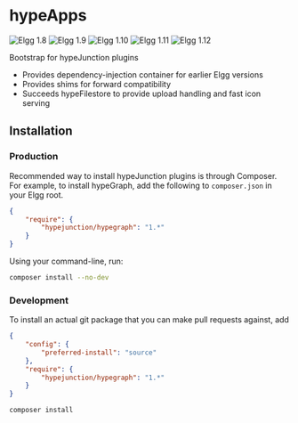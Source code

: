 hypeApps
========
![Elgg 1.8](https://img.shields.io/badge/Elgg-1.8.x-orange.svg?style=flat-square)
![Elgg 1.9](https://img.shields.io/badge/Elgg-1.9.x-orange.svg?style=flat-square)
![Elgg 1.10](https://img.shields.io/badge/Elgg-1.10.x-orange.svg?style=flat-square)
![Elgg 1.11](https://img.shields.io/badge/Elgg-1.11.x-orange.svg?style=flat-square)
![Elgg 1.12](https://img.shields.io/badge/Elgg-1.12.x-orange.svg?style=flat-square)


Bootstrap for hypeJunction plugins

* Provides dependency-injection container for earlier Elgg versions
* Provides shims for forward compatibility
* Succeeds hypeFilestore to provide upload handling and fast icon serving


## Installation


### Production

Recommended way to install hypeJunction plugins is through Composer.
For example, to install hypeGraph, add the following to ```composer.json```
in your Elgg root.

```json
{
	"require": {
		"hypejunction/hypegraph": "1.*"
	}
}
```

Using your command-line, run:

```sh
composer install --no-dev
```

### Development

To install an actual git package that you can make pull requests against, add

```json
{
	"config": {
		"preferred-install": "source"
	},
	"require": {
		"hypejunction/hypegraph": "1.*"
	}
}
```

```sh
composer install
```
